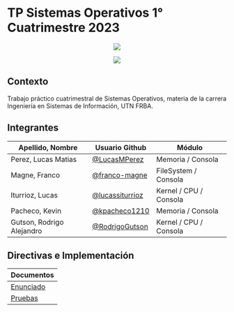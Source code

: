 # TP Sistemas Operativos 1° Cuatrimestre 2023

<p align="center">
    <img src="https://redgol.cl/_next/image?url=https%3A%2F%2Fredgol.cl%2F__export%2F1560607922493%2Fsites%2Fredgol%2Fimg%2F2019%2F06%2F15%2Fmaxresdefault_x1x_crop1560607911829.jpg_1546398727.jpg&w=1920&q=75">
</p>

<p align="center"> 
    <img src="https://github.com/sisoputnfrba/tp-2023-1c-LaDecimaEsLaVencida/blob/main/lionel-messi_1440x810_wmk.jpg">
</p>

## Contexto
Trabajo práctico cuatrimestral de Sistemas Operativos, materia de la carrera Ingeniería en Sistemas de Información, UTN FRBA.

## Integrantes
| Apellido, Nombre          | Usuario Github                                       | Módulo                  |
| ------------------------- | ---------------------------------------------------- | ----------------------- |
| Perez, Lucas Matias       | [@LucasMPerez](https://github.com/LucasMPerez)       | Memoria / Consola       |
| Magne, Franco             | [@franco-magne](https://github.com/franco-magne)     | FileSystem / Consola    |
| Iturrioz, Lucas           | [@lucassiturrioz](https://github.com/Lucassiturrioz) | Kernel / CPU / Consola  |
| Pacheco, Kevin            | [@kpacheco1210](https://github.com/kpacheco1210)     | Memoria / Consola       |
| Gutson, Rodrigo Alejandro | [@RodrigoGutson](https://github.com/RodrigoGutson)   | Kernel / CPU / Consola  |

## Directivas e Implementación
| Documentos                                                                                        |
| ------------------------------------------------------------------------------------------------- |
| [Enunciado](https://docs.google.com/document/d/1orfThJsPmMx5uPzbY3wClGhqX8jASMOCUMlWnYAr7cA/edit) |
| [Pruebas](https://docs.google.com/document/d/1MNalaTCB95qGO8q3rlR7VVCQqv3VLP3oeYxBgXgBy5g/edit)   |
